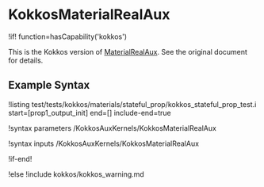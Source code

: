 # KokkosMaterialRealAux

!if! function=hasCapability('kokkos')

This is the Kokkos version of [MaterialRealAux](MaterialRealAux.md). See the original document for details.

## Example Syntax

!listing test/tests/kokkos/materials/stateful_prop/kokkos_stateful_prop_test.i start=[prop1_output_init] end=[] include-end=true

!syntax parameters /KokkosAuxKernels/KokkosMaterialRealAux

!syntax inputs /KokkosAuxKernels/KokkosMaterialRealAux

!if-end!

!else
!include kokkos/kokkos_warning.md
